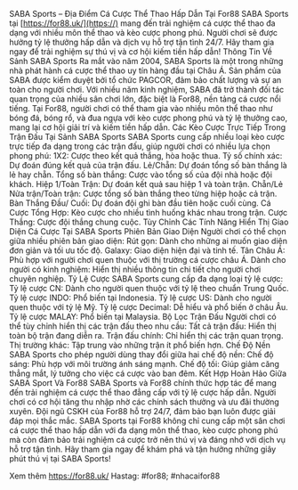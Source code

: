 SABA Sports – Địa Điểm Cá Cược Thể Thao Hấp Dẫn Tại For88
SABA Sports tại [https://for88.uk/](https://) mang đến trải nghiệm cá cược thể thao đa dạng với nhiều môn thể thao và kèo cược phong phú. Người chơi sẽ được hưởng tỷ lệ thưởng hấp dẫn và dịch vụ hỗ trợ tận tình 24/7. Hãy tham gia ngay để trải nghiệm sự thú vị và cơ hội kiếm tiền hấp dẫn!
Thông Tin Về Sảnh SABA Sports
Ra mắt vào năm 2004, SABA Sports là một trong những nhà phát hành cá cược thể thao uy tín hàng đầu tại Châu Á. Sản phẩm của SABA được kiểm duyệt bởi tổ chức PAGCOR, đảm bảo chất lượng và sự an toàn cho người chơi. Với nhiều năm kinh nghiệm, SABA đã trở thành đối tác quan trọng của nhiều sân chơi lớn, đặc biệt là For88, nền tảng cá cược nổi tiếng.
Tại For88, người chơi có thể tham gia vào nhiều môn thể thao như bóng đá, bóng rổ, và đua ngựa với kèo cược phong phú và tỷ lệ thưởng cao, mang lại cơ hội giải trí và kiếm tiền hấp dẫn.
Các Kèo Cược Trực Tiếp Trong Trận Đấu Tại Sảnh SABA Sports
SABA Sports cung cấp nhiều loại kèo cược trực tiếp đa dạng trong các trận đấu, giúp người chơi có nhiều lựa chọn phong phú:
1X2: Cược theo kết quả thắng, hòa hoặc thua.
Tỷ số chính xác: Dự đoán đúng kết quả của trận đấu.
Lẻ/Chẵn: Dự đoán tổng số bàn thắng là lẻ hay chẵn.
Tổng số bàn thắng: Cược vào tổng số của đội nhà hoặc đội khách.
Hiệp 1/Toàn Trận: Dự đoán kết quả sau hiệp 1 và toàn trận.
Chẵn/Lẻ Nửa trận/Toàn trận: Cược tổng số bàn thắng theo từng hiệp hoặc cả trận.
Bàn Thắng Đầu/ Cuối: Dự đoán đội ghi bàn đầu tiên hoặc cuối cùng.
Cá Cược Tổng Hợp: Kèo cược cho nhiều tình huống khác nhau trong trận.
Cược Thắng: Cược đội thắng chung cuộc.
Tùy Chỉnh Các Tính Năng Hiển Thị Giao Diện Cá Cược Tại SABA Sports
Phiên Bản Giao Diện
Người chơi có thể chọn giữa nhiều phiên bản giao diện:
Rút gọn: Dành cho những ai muốn giao diện đơn giản và tối ưu tốc độ.
Galaxy: Giao diện hiện đại và tinh tế.
Tân Châu Á: Phù hợp với người chơi quen thuộc với thị trường cá cược châu Á.
Dành cho người có kinh nghiệm: Hiển thị nhiều thông tin chi tiết cho người chơi chuyên nghiệp.
Tỷ Lệ Cược
SABA Sports cung cấp đa dạng loại tỷ lệ cược:
Tỷ lệ cược CN: Dành cho người quen thuộc với tỷ lệ theo chuẩn Trung Quốc.
Tỷ lệ cược INDO: Phổ biến tại Indonesia.
Tỷ lệ cược US: Dành cho người quen thuộc với tỷ lệ Mỹ.
Tỷ lệ cược Decimal: Dễ hiểu và phổ biến ở châu Âu.
Tỷ lệ cược MALAY: Phổ biến tại Malaysia.
Bộ Lọc Trận Đấu
Người chơi có thể tùy chỉnh hiển thị các trận đấu theo nhu cầu:
Tất cả trận đấu: Hiển thị toàn bộ trận đang diễn ra.
Trận đấu chính: Chỉ hiển thị các trận quan trọng.
Thị trường khác: Tập trung vào những trận ít phổ biến hơn.
Chế Độ Nền
SABA Sports cho phép người dùng thay đổi giữa hai chế độ nền:
Chế độ sáng: Phù hợp với môi trường ánh sáng mạnh.
Chế độ tối: Giúp giảm căng thẳng mắt, lý tưởng cho việc cá cược vào ban đêm.
Kết Hợp Hoàn Hảo Giữa SABA Sport Và For88
SABA Sports và For88 chính thức hợp tác để mang đến trải nghiệm cá cược thể thao đẳng cấp với tỷ lệ cược hấp dẫn. Người chơi có cơ hội tăng thu nhập nhờ các chính sách thưởng và ưu đãi thường xuyên. Đội ngũ CSKH của For88 hỗ trợ 24/7, đảm bảo bạn luôn được giải đáp mọi thắc mắc.
SABA Sports tại For88 không chỉ cung cấp một sân chơi cá cược thể thao hấp dẫn với đa dạng môn thể thao, kèo cược phong phú mà còn đảm bảo trải nghiệm cá cược trở nên thú vị và đáng nhớ với dịch vụ hỗ trợ tận tình. Hãy tham gia ngay để khám phá và tận hưởng những giây phút thú vị tại SABA Sports!




Xem thêm https://for88.uk/
Hastag: #for88; #nhacaifor88

